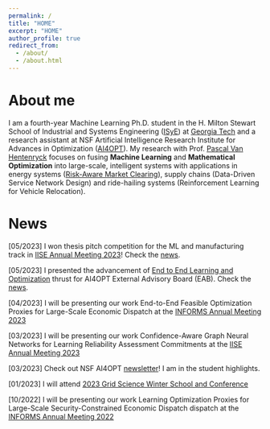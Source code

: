 ```yaml
---
permalink: /
title: "HOME"
excerpt: "HOME"
author_profile: true
redirect_from: 
  - /about/
  - /about.html
---
```



**About me**
======
I am a fourth-year Machine Learning Ph.D. student in the H. Milton Stewart School of Industrial and Systems Engineering ([ISyE](https://www.isye.gatech.edu/)) at [Georgia Tech](https://www.gatech.edu/) and a research assistant at NSF Artificial Intelligence Research Institute for Advances in Optimization ([AI4OPT](https://www.ai4opt.org/)). My research with Prof. [Pascal Van Hentenryck](https://sites.gatech.edu/pascal-van-hentenryck/) focuses on fusing **Machine Learning** and **Mathematical Optimization** into large-scale, intelligent systems with applications in energy systems ([Risk-Aware Market Clearing](https://ramc.isye.gatech.edu/)), supply chains (Data-Driven Service Network Design) and ride-hailing systems (Reinforcement Learning for Vehicle Relocation).

**News**
======
[05/2023] I won thesis pitch competition for the ML and manufacturing track in [IISE Annual Meeting 2023](https://www.iise.org/Annual/)! Check the [news](https://www.ai4opt.org/news-events/wenbo-chen-wins-thesis-pitch-competition-ml-and-manufacturing).

[05/2023] I presented the advancement of [End to End Learning and Optimization](https://www.ai4opt.org/end-end-learning-and-optimization) thrust for AI4OPT External Advisory Board (EAB). Check the [news](https://www.ai4opt.org/news-events/ai4opt-holds-meeting-eab-discuss-latest-research-developments).

[04/2023] I will be presenting our work End-to-End Feasible Optimization Proxies for Large-Scale Economic Dispatch at the [INFORMS Annual Meeting 2023](https://meetings.informs.org/wordpress/phoenix2023/)

[03/2023] I will be presenting our work Confidence-Aware Graph Neural Networks for Learning Reliability Assessment Commitments at the [IISE Annual Meeting 2023](https://www.iise.org/Annual/)

[03/2023] Check out NSF AI4OPT [newsletter](https://www.ai4opt.org/sites/default/files/newsletter/march-2023.pdf)! I am in the student highlights.

[01/2023] I will attend [2023 Grid Science Winter School and Conference](https://web.cvent.com/event/e157468f-6e59-4b53-8a23-3874fe4ed31e/summary)

[10/2022] I will be presenting our work Learning Optimization Proxies for Large-Scale Security-Constrained Economic Dispatch dispatch at the [INFORMS Annual Meeting 2022](https://meetings.informs.org/wordpress/indianapolis2022/)

<script type='text/javascript' id='clustrmaps' src='//cdn.clustrmaps.com/map_v2.js?cl=ffffff&w=450&t=tt&d=egpxRs9v7VzCUiiWU5X_DY0KyHy0rYIzCgDf9wHE8e8'></script>